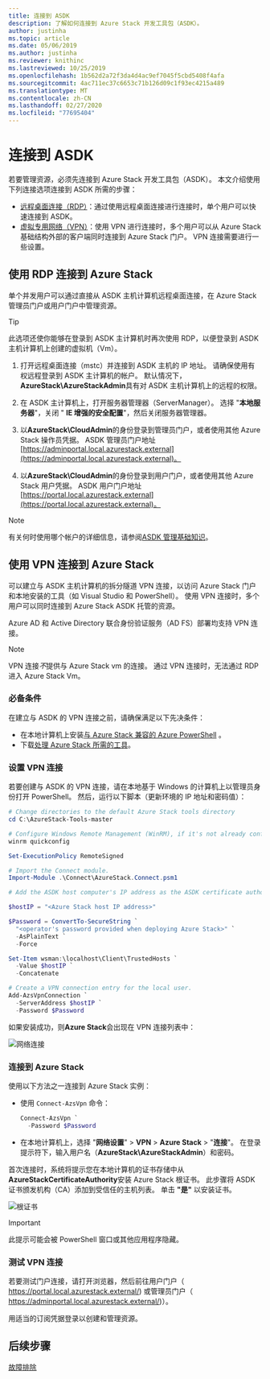 ```yaml
---
title: 连接到 ASDK
description: 了解如何连接到 Azure Stack 开发工具包（ASDK）。
author: justinha
ms.topic: article
ms.date: 05/06/2019
ms.author: justinha
ms.reviewer: knithinc
ms.lastreviewed: 10/25/2019
ms.openlocfilehash: 1b562d2a72f3da4d4ac9ef7045f5cbd5408f4afa
ms.sourcegitcommit: 4ac711ec37c6653c71b126d09c1f93ec4215a489
ms.translationtype: MT
ms.contentlocale: zh-CN
ms.lasthandoff: 02/27/2020
ms.locfileid: "77695404"
---
```

# <a name="connect-to-the-asdk"></a>连接到 ASDK

若要管理资源，必须先连接到 Azure Stack 开发工具包（ASDK）。 本文介绍使用下列连接选项连接到 ASDK 所需的步骤：

* [远程桌面连接（RDP）](#connect-with-rdp)：通过使用远程桌面连接进行连接时，单个用户可以快速连接到 ASDK。
* [虚拟专用网络（VPN）](#connect-with-vpn)：使用 VPN 进行连接时，多个用户可以从 Azure Stack 基础结构外部的客户端同时连接到 Azure Stack 门户。 VPN 连接需要进行一些设置。

<a name="connect-with-rdp"></a>
## <a name="connect-to-azure-stack-using-rdp"></a>使用 RDP 连接到 Azure Stack

单个并发用户可以通过直接从 ASDK 主机计算机远程桌面连接，在 Azure Stack 管理员门户或用户门户中管理资源。

> [!TIP]
> 此选项还使你能够在登录到 ASDK 主计算机时再次使用 RDP，以便登录到 ASDK 主机计算机上创建的虚拟机（Vm）。

1. 打开远程桌面连接（mstc）并连接到 ASDK 主机的 IP 地址。 请确保使用有权远程登录到 ASDK 主计算机的帐户。 默认情况下， **AzureStack\AzureStackAdmin**具有对 ASDK 主机计算机上的远程的权限。  

2. 在 ASDK 主计算机上，打开服务器管理器（ServerManager）。 选择 "**本地服务器**"，关闭 " **IE 增强的安全配置**"，然后关闭服务器管理器。

3. 以**AzureStack\CloudAdmin**的身份登录到管理员门户，或者使用其他 Azure Stack 操作员凭据。 ASDK 管理员门户地址[https://adminportal.local.azurestack.external](https://adminportal.local.azurestack.external)。

4. 以**AzureStack\CloudAdmin**的身份登录到用户门户，或者使用其他 Azure Stack 用户凭据。 ASDK 用户门户地址[https://portal.local.azurestack.external](https://portal.local.azurestack.external)。

> [!NOTE]
> 有关何时使用哪个帐户的详细信息，请参阅[ASDK 管理基础知识](asdk-admin-basics.md#what-account-should-i-use)。

<a name="connect-with-vpn"></a>
## <a name="connect-to-azure-stack-using-vpn"></a>使用 VPN 连接到 Azure Stack

可以建立与 ASDK 主机计算机的拆分隧道 VPN 连接，以访问 Azure Stack 门户和本地安装的工具（如 Visual Studio 和 PowerShell）。 使用 VPN 连接时，多个用户可以同时连接到 Azure Stack ASDK 托管的资源。

Azure AD 和 Active Directory 联合身份验证服务（AD FS）部署均支持 VPN 连接。

> [!NOTE]
> VPN 连接*不*提供与 Azure Stack vm 的连接。 通过 VPN 连接时，无法通过 RDP 进入 Azure Stack Vm。

### <a name="prerequisites"></a>必备条件
在建立与 ASDK 的 VPN 连接之前，请确保满足以下先决条件：

- 在本地计算机上安装[与 Azure Stack 兼容的 Azure PowerShell](asdk-post-deploy.md#install-azure-stack-powershell) 。  
- 下载[处理 Azure Stack 所需的工具](asdk-post-deploy.md#download-the-azure-stack-tools)。

### <a name="set-up-vpn-connectivity"></a>设置 VPN 连接

若要创建与 ASDK 的 VPN 连接，请在本地基于 Windows 的计算机上以管理员身份打开 PowerShell。 然后，运行以下脚本（更新环境的 IP 地址和密码值）：

```powershell
# Change directories to the default Azure Stack tools directory
cd C:\AzureStack-Tools-master

# Configure Windows Remote Management (WinRM), if it's not already configured.
winrm quickconfig  

Set-ExecutionPolicy RemoteSigned

# Import the Connect module.
Import-Module .\Connect\AzureStack.Connect.psm1

# Add the ASDK host computer's IP address as the ASDK certificate authority (CA) to the list of trusted hosts. Make sure you update the IP address and password values for your environment.

$hostIP = "<Azure Stack host IP address>"

$Password = ConvertTo-SecureString `
  "<operator's password provided when deploying Azure Stack>" `
  -AsPlainText `
  -Force

Set-Item wsman:\localhost\Client\TrustedHosts `
  -Value $hostIP `
  -Concatenate

# Create a VPN connection entry for the local user.
Add-AzsVpnConnection `
  -ServerAddress $hostIP `
  -Password $Password

```

如果安装成功，则**Azure Stack**会出现在 VPN 连接列表中：

![网络连接](media/asdk-connect/vpn.png)  

### <a name="connect-to-azure-stack"></a>连接到 Azure Stack

  使用以下方法之一连接到 Azure Stack 实例：  

  * 使用 `Connect-AzsVpn` 命令：
      
    ```powershell
    Connect-AzsVpn `
      -Password $Password
    ```

  * 在本地计算机上，选择 "**网络设置**" > **VPN** > **Azure Stack** > "**连接**"。 在登录提示符下，输入用户名（**AzureStack\AzureStackAdmin**）和密码。

首次连接时，系统将提示您在本地计算机的证书存储中从**AzureStackCertificateAuthority**安装 Azure Stack 根证书。 此步骤将 ASDK 证书颁发机构（CA）添加到受信任的主机列表。 单击 **"是"** 以安装证书。

![根证书](media/asdk-connect/cert.png)  
  
  > [!IMPORTANT]
  > 此提示可能会被 PowerShell 窗口或其他应用程序隐藏。

### <a name="test-vpn-connectivity"></a>测试 VPN 连接

若要测试门户连接，请打开浏览器，然后前往用户门户（ https://portal.local.azurestack.external/) 或管理员门户（ https://adminportal.local.azurestack.external/)）。

用适当的订阅凭据登录以创建和管理资源。  

## <a name="next-steps"></a>后续步骤

[故障排除](asdk-troubleshooting.md)
